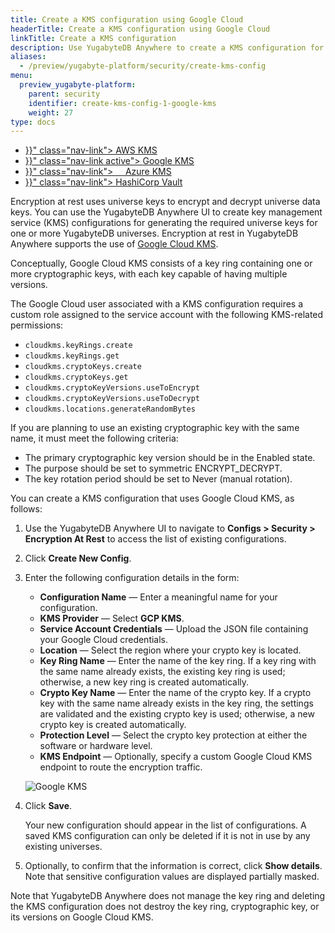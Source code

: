 ```yaml
---
title: Create a KMS configuration using Google Cloud
headerTitle: Create a KMS configuration using Google Cloud
linkTitle: Create a KMS configuration 
description: Use YugabyteDB Anywhere to create a KMS configuration for Google Cloud KMS.
aliases:
  - /preview/yugabyte-platform/security/create-kms-config
menu:
  preview_yugabyte-platform:
    parent: security
    identifier: create-kms-config-1-google-kms
    weight: 27
type: docs
---
```


<ul class="nav nav-tabs-alt nav-tabs-yb">
  <li >
    <a href="{{< relref "./aws-kms.md" >}}" class="nav-link">
      <i class="fab fa-aws" aria-hidden="true"></i>
      AWS KMS
    </a>
  </li>
  <li >
    <a href="{{< relref "./google-kms.md" >}}" class="nav-link active">
      <i class="icon-google" aria-hidden="true"></i>
      Google KMS
    </a>
  </li>

  <li >
    <a href="{{< relref "./azure-kms.md" >}}" class="nav-link">
      <i class="icon-azure" aria-hidden="true"></i>
      &nbsp;&nbsp;&nbsp;&nbsp;Azure KMS
    </a>
  </li>

  <li >
    <a href="{{< relref "./hashicorp-kms.md" >}}" class="nav-link">
      <i class="icon-postgres" aria-hidden="true"></i>
      HashiCorp Vault
    </a>
  </li>

</ul>

Encryption at rest uses universe keys to encrypt and decrypt universe data keys. You can use the YugabyteDB Anywhere UI to create key management service (KMS) configurations for generating the required universe keys for one or more YugabyteDB universes. Encryption at rest in YugabyteDB Anywhere supports the use of [Google Cloud KMS](https://cloud.google.com/security-key-management). 

Conceptually, Google Cloud KMS consists of a key ring containing one or more cryptographic keys, with each key capable of having multiple versions.

The Google Cloud user associated with a KMS configuration requires a custom role assigned to the service account with the following KMS-related permissions:

- `cloudkms.keyRings.create`
- `cloudkms.keyRings.get`
- `cloudkms.cryptoKeys.create`
- `cloudkms.cryptoKeys.get`
- `cloudkms.cryptoKeyVersions.useToEncrypt`
- `cloudkms.cryptoKeyVersions.useToDecrypt`
- `cloudkms.locations.generateRandomBytes`

If you are planning to use an existing cryptographic key with the same name, it must meet the following criteria:

- The primary cryptographic key version should be in the Enabled state.
- The purpose should be set to symmetric ENCRYPT_DECRYPT.
- The key rotation period should be set to Never (manual rotation).

You can create a KMS configuration that uses Google Cloud KMS, as follows:

1. Use the YugabyteDB Anywhere UI to navigate to **Configs > Security > Encryption At Rest** to access the list of existing configurations.

1. Click **Create New Config**.

3. Enter the following configuration details in the form:

    - **Configuration Name** — Enter a meaningful name for your configuration.
    - **KMS Provider** — Select **GCP KMS**.
    - **Service Account Credentials** — Upload the JSON file containing your Google Cloud credentials.
    - **Location** — Select the region where your crypto key is located.
    - **Key Ring Name** — Enter the name of the key ring. If a key ring with the same name already exists, the existing key ring is used; otherwise, a new key ring is created automatically.
    - **Crypto Key Name** — Enter the name of the crypto key. If a crypto key with the same name already exists in the key ring, the settings are validated and the existing crypto key is used; otherwise, a new crypto key is created automatically.
    - **Protection Level** — Select the crypto key protection at either the software or hardware level.
    - **KMS Endpoint** — Optionally, specify a custom Google Cloud KMS endpoint to route the encryption traffic.
    
    ![Google KMS](/images/yp/security/googlekms-config.png)

3. Click **Save**.<br>

    Your new configuration should appear in the list of configurations. A saved KMS configuration can only be deleted if it is not in use by any existing universes.

4. Optionally, to confirm that the information is correct, click **Show details**. Note that sensitive configuration values are displayed partially masked.



Note that YugabyteDB Anywhere does not manage the key ring and deleting the KMS configuration does not destroy the key ring, cryptographic key, or its versions on Google Cloud KMS.
